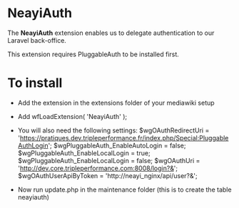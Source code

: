 # NeayiAuth

The **NeayiAuth** extension enables us to delegate authentication to our Laravel back-office.

This extension requires PluggableAuth to be installed first. 

# To install
* Add the extension in the extensions folder of your mediawiki setup
* Add wfLoadExtension( 'NeayiAuth' );
* You will also need the following settings: 
$wgOAuthRedirectUri = 'https://pratiques.dev.tripleperformance.fr/index.php/Special:PluggableAuthLogin';
$wgPluggableAuth_EnableAutoLogin = false;
$wgPluggableAuth_EnableLocalLogin = true;
$wgPluggableAuth_EnableLocalLogin = false;
$wgOAuthUri = 'http://dev.core.tripleperformance.com:8008/login?&';
$wgOAuthUserApiByToken = 'http://neayi_nginx/api/user?&';

* Now run update.php in the maintenance folder (this is to create the table neayiauth)


